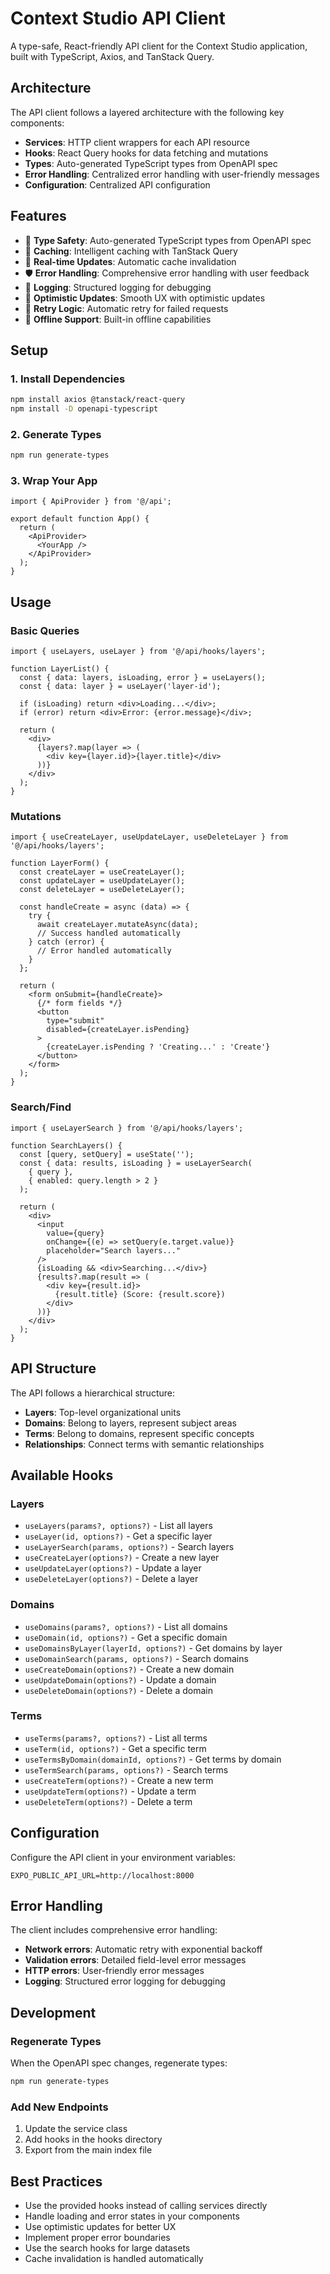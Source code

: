 # Context Studio API Client

A type-safe, React-friendly API client for the Context Studio application, built with TypeScript, Axios, and TanStack Query.

## Architecture

The API client follows a layered architecture with the following key components:

- **Services**: HTTP client wrappers for each API resource
- **Hooks**: React Query hooks for data fetching and mutations
- **Types**: Auto-generated TypeScript types from OpenAPI spec
- **Error Handling**: Centralized error handling with user-friendly messages
- **Configuration**: Centralized API configuration

## Features

- 🔷 **Type Safety**: Auto-generated TypeScript types from OpenAPI spec
- 🔄 **Caching**: Intelligent caching with TanStack Query
- 📡 **Real-time Updates**: Automatic cache invalidation
- 🛡️ **Error Handling**: Comprehensive error handling with user feedback
- 📝 **Logging**: Structured logging for debugging
- 🎯 **Optimistic Updates**: Smooth UX with optimistic updates
- 🔄 **Retry Logic**: Automatic retry for failed requests
- 📱 **Offline Support**: Built-in offline capabilities

## Setup

### 1. Install Dependencies

```bash
npm install axios @tanstack/react-query
npm install -D openapi-typescript
```

### 2. Generate Types

```bash
npm run generate-types
```

### 3. Wrap Your App

```tsx
import { ApiProvider } from '@/api';

export default function App() {
  return (
    <ApiProvider>
      <YourApp />
    </ApiProvider>
  );
}
```

## Usage

### Basic Queries

```tsx
import { useLayers, useLayer } from '@/api/hooks/layers';

function LayerList() {
  const { data: layers, isLoading, error } = useLayers();
  const { data: layer } = useLayer('layer-id');

  if (isLoading) return <div>Loading...</div>;
  if (error) return <div>Error: {error.message}</div>;

  return (
    <div>
      {layers?.map(layer => (
        <div key={layer.id}>{layer.title}</div>
      ))}
    </div>
  );
}
```

### Mutations

```tsx
import { useCreateLayer, useUpdateLayer, useDeleteLayer } from '@/api/hooks/layers';

function LayerForm() {
  const createLayer = useCreateLayer();
  const updateLayer = useUpdateLayer();
  const deleteLayer = useDeleteLayer();

  const handleCreate = async (data) => {
    try {
      await createLayer.mutateAsync(data);
      // Success handled automatically
    } catch (error) {
      // Error handled automatically
    }
  };

  return (
    <form onSubmit={handleCreate}>
      {/* form fields */}
      <button 
        type="submit" 
        disabled={createLayer.isPending}
      >
        {createLayer.isPending ? 'Creating...' : 'Create'}
      </button>
    </form>
  );
}
```

### Search/Find

```tsx
import { useLayerSearch } from '@/api/hooks/layers';

function SearchLayers() {
  const [query, setQuery] = useState('');
  const { data: results, isLoading } = useLayerSearch(
    { query },
    { enabled: query.length > 2 }
  );

  return (
    <div>
      <input 
        value={query}
        onChange={(e) => setQuery(e.target.value)}
        placeholder="Search layers..."
      />
      {isLoading && <div>Searching...</div>}
      {results?.map(result => (
        <div key={result.id}>
          {result.title} (Score: {result.score})
        </div>
      ))}
    </div>
  );
}
```

## API Structure

The API follows a hierarchical structure:
- **Layers**: Top-level organizational units
- **Domains**: Belong to layers, represent subject areas
- **Terms**: Belong to domains, represent specific concepts
- **Relationships**: Connect terms with semantic relationships

## Available Hooks

### Layers
- `useLayers(params?, options?)` - List all layers
- `useLayer(id, options?)` - Get a specific layer
- `useLayerSearch(params, options?)` - Search layers
- `useCreateLayer(options?)` - Create a new layer
- `useUpdateLayer(options?)` - Update a layer
- `useDeleteLayer(options?)` - Delete a layer

### Domains
- `useDomains(params?, options?)` - List all domains
- `useDomain(id, options?)` - Get a specific domain
- `useDomainsByLayer(layerId, options?)` - Get domains by layer
- `useDomainSearch(params, options?)` - Search domains
- `useCreateDomain(options?)` - Create a new domain
- `useUpdateDomain(options?)` - Update a domain
- `useDeleteDomain(options?)` - Delete a domain

### Terms
- `useTerms(params?, options?)` - List all terms
- `useTerm(id, options?)` - Get a specific term
- `useTermsByDomain(domainId, options?)` - Get terms by domain
- `useTermSearch(params, options?)` - Search terms
- `useCreateTerm(options?)` - Create a new term
- `useUpdateTerm(options?)` - Update a term
- `useDeleteTerm(options?)` - Delete a term

## Configuration

Configure the API client in your environment variables:

```env
EXPO_PUBLIC_API_URL=http://localhost:8000
```

## Error Handling

The client includes comprehensive error handling:

- **Network errors**: Automatic retry with exponential backoff
- **Validation errors**: Detailed field-level error messages
- **HTTP errors**: User-friendly error messages
- **Logging**: Structured error logging for debugging

## Development

### Regenerate Types

When the OpenAPI spec changes, regenerate types:

```bash
npm run generate-types
```

### Add New Endpoints

1. Update the service class
2. Add hooks in the hooks directory
3. Export from the main index file

## Best Practices

- Use the provided hooks instead of calling services directly
- Handle loading and error states in your components
- Use optimistic updates for better UX
- Implement proper error boundaries
- Use the search hooks for large datasets
- Cache invalidation is handled automatically
